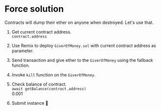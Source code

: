 # Force solution

Contracts will dump their ether on anyone when destroyed. Let's use that.  

1. Get current contract address.  
`contract.address`  

2. Use Remix to deploy `GiverOfMoney.sol` with current contract address as parameter.  

3. Send transaction and give ether to the `GiverOfMoney` using the fallback function.  

4. Invoke `kill` function on the `GiverOfMoney`.  

5. Check balance of contract.  
`await getBalance(contract.address)`  
0.001  

6. Submit instance 🎉
